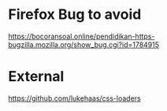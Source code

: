 # Firefox Bug to avoid
https://bocoransoal.online/pendidikan-https-bugzilla.mozilla.org/show_bug.cgi?id=1784915

# External
https://github.com/lukehaas/css-loaders